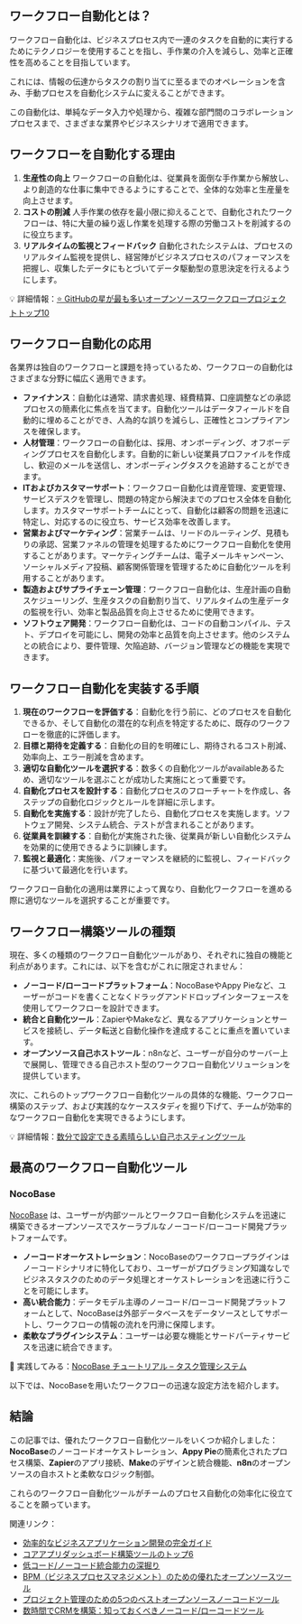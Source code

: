 ## ワークフロー自動化とは？

ワークフロー自動化は、ビジネスプロセス内で一連のタスクを自動的に実行するためにテクノロジーを使用することを指し、手作業の介入を減らし、効率と正確性を高めることを目指しています。

これには、情報の伝達からタスクの割り当てに至るまでのオペレーションを含み、手動プロセスを自動化システムに変えることができます。

この自動化は、単純なデータ入力や処理から、複雑な部門間のコラボレーションプロセスまで、さまざまな業界やビジネスシナリオで適用できます。

## ワークフローを自動化する理由

1. **生産性の向上**  ワークフローの自動化は、従業員を面倒な手作業から解放し、より創造的な仕事に集中できるようにすることで、全体的な効率と生産量を向上させます。
2. **コストの削減**  人手作業の依存を最小限に抑えることで、自動化されたワークフローは、特に大量の繰り返し作業を処理する際の労働コストを削減するのに役立ちます。
3. **リアルタイムの監視とフィードバック**  自動化されたシステムは、プロセスのリアルタイム監視を提供し、経営陣がビジネスプロセスのパフォーマンスを把握し、収集したデータにもとづいてデータ駆動型の意思決定を行えるようにします。

💡 詳細情報：[⭐️ GitHubの星が最も多いオープンソースワークフロープロジェクトトップ10](https://www.nocobase.com/ja/blog/top-10-open-source-workflows-projects-with-the-most-github-stars)

## ワークフロー自動化の応用

各業界は独自のワークフローと課題を持っているため、ワークフローの自動化はさまざまな分野に幅広く適用できます。

* **ファイナンス**：自動化は通常、請求書処理、経費精算、口座調整などの承認プロセスの簡素化に焦点を当てます。自動化ツールはデータフィールドを自動的に埋めることができ、人為的な誤りを減らし、正確性とコンプライアンスを確保します。
* **人材管理**：ワークフローの自動化は、採用、オンボーディング、オフボーディングプロセスを自動化します。自動的に新しい従業員プロファイルを作成し、歓迎のメールを送信し、オンボーディングタスクを追跡することができます。
* **ITおよびカスタマーサポート**：ワークフロー自動化は資産管理、変更管理、サービスデスクを管理し、問題の特定から解決までのプロセス全体を自動化します。カスタマーサポートチームにとって、自動化は顧客の問題を迅速に特定し、対応するのに役立ち、サービス効率を改善します。
* **営業およびマーケティング**：営業チームは、リードのルーティング、見積もりの承認、営業ファネルの管理を処理するためにワークフロー自動化を使用することがあります。マーケティングチームは、電子メールキャンペーン、ソーシャルメディア投稿、顧客関係管理を管理するために自動化ツールを利用することがあります。
* **製造およびサプライチェーン管理**：ワークフロー自動化は、生産計画の自動スケジューリング、生産タスクの自動割り当て、リアルタイムの生産データの監視を行い、効率と製品品質を向上させるために使用できます。
* **ソフトウェア開発**：ワークフロー自動化は、コードの自動コンパイル、テスト、デプロイを可能にし、開発の効率と品質を向上させます。他のシステムとの統合により、要件管理、欠陥追跡、バージョン管理などの機能を実現できます。

## ワークフロー自動化を実装する手順

1. **現在のワークフローを評価する**：自動化を行う前に、どのプロセスを自動化できるか、そして自動化の潜在的な利点を特定するために、既存のワークフローを徹底的に評価します。
2. **目標と期待を定義する**：自動化の目的を明確にし、期待されるコスト削減、効率向上、エラー削減を含めます。
3. **適切な自動化ツールを選択する**：数多くの自動化ツールがavailableあるため、適切なツールを選ぶことが成功した実施にとって重要です。
4. **自動化プロセスを設計する**：自動化プロセスのフローチャートを作成し、各ステップの自動化ロジックとルールを詳細に示します。
5. **自動化を実施する**：設計が完了したら、自動化プロセスを実施します。ソフトウェア開発、システム統合、テストが含まれることがあります。
6. **従業員を訓練する**：自動化が実施された後、従業員が新しい自動化システムを効果的に使用できるように訓練します。
7. **監視と最適化**：実施後、パフォーマンスを継続的に監視し、フィードバックに基づいて最適化を行います。

ワークフロー自動化の適用は業界によって異なり、自動化ワークフローを進める際に適切なツールを選択することが重要です。

## ワークフロー構築ツールの種類

現在、多くの種類のワークフロー自動化ツールがあり、それぞれに独自の機能と利点があります。これには、以下を含むがこれに限定されません：

* **ノーコード/ローコードプラットフォーム**：NocoBaseやAppy Pieなど、ユーザーがコードを書くことなくドラッグアンドドロップインターフェースを使用してワークフローを設計できます。
* **統合と自動化ツール**：ZapierやMakeなど、異なるアプリケーションとサービスを接続し、データ転送と自動化操作を達成することに重点を置いています。
* **オープンソース自己ホストツール**：n8nなど、ユーザーが自分のサーバー上で展開し、管理できる自己ホスト型のワークフロー自動化ソリューションを提供しています。

次に、これらのトップワークフロー自動化ツールの具体的な機能、ワークフロー構築のステップ、および実践的なケーススタディを掘り下げて、チームが効率的なワークフロー自動化を実現できるようにします。

💡 詳細情報：[数分で設定できる素晴らしい自己ホスティングツール](https://www.nocobase.com/ja/blog/the-ultimate-guide-to-awesome-self-hosted-solutions)

## 最高のワークフロー自動化ツール

### NocoBase

[NocoBase](https://www.nocobase.com/) は、ユーザーが内部ツールとワークフロー自動化システムを迅速に構築できるオープンソースでスケーラブルなノーコード/ローコード開発プラットフォームです。

* **ノーコードオーケストレーション**：NocoBaseのワークフロープラグインはノーコードシナリオに特化しており、ユーザーがプログラミング知識なしでビジネスタスクのためのデータ処理とオーケストレーションを迅速に行うことを可能にします。
* **高い統合能力**：データモデル主導のノーコード/ローコード開発プラットフォームとして、NocoBaseは外部データベースをデータソースとしてサポートし、ワークフローの情報の流れを円滑に保障します。
* **柔軟なプラグインシステム**：ユーザーは必要な機能とサードパーティサービスを迅速に統合できます。

🙌 実践してみる：[NocoBase チュートリアル – タスク管理システム](https://www.nocobase.com/ja/tutorials/task-tutorial-introduction)

以下では、NocoBaseを用いたワークフローの迅速な設定方法を紹介します。

## 結論

この記事では、優れたワークフロー自動化ツールをいくつか紹介しました：**NocoBase**のノーコードオーケストレーション、**Appy Pie**の簡素化されたプロセス構築、**Zapier**のアプリ接続、**Make**のデザインと統合機能、**n8n**のオープンソースの自ホストと柔軟なロジック制御。

これらのワークフロー自動化ツールがチームのプロセス自動化の効率化に役立てることを願っています。

関連リンク：

* [効率的なビジネスアプリケーション開発の完全ガイド](https://www.nocobase.com/en/blog/business-application-development)
* [コアアプリダッシュボード構築ツールのトップ6](https://www.nocobase.com/en/blog/core-app-dashboard-building-tools)
* [低コード/ノーコード統合能力の深掘り](https://www.nocobase.com/en/blog/low-code-no-code-integration)
* [BPM（ビジネスプロセスマネジメント）のための優れたオープンソースツール](https://www.nocobase.com/en/blog/open-source-tools-for-bpm)
* [プロジェクト管理のための5つのベストオープンソースノーコードツール](https://www.nocobase.com/en/blog/project-management-tools)
* [数時間でCRMを構築：知っておくべきノーコード/ローコードツール](https://www.nocobase.com/en/blog/low-code-no-code-crm-builder)

